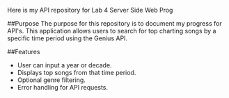 Here is my API repository for Lab 4 Server Side Web Prog

##Purpose
The purpose for this repository is to document my progress for API's. 
This application allows users to search for top charting songs by a specific time period using the Genius API.


##Features
- User can input a year or decade.
- Displays top songs from that time period.
- Optional genre filtering.
- Error handling for API requests.

